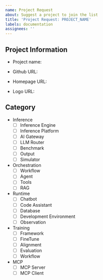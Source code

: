 ```yaml
---
name: Project Request
about: Suggest a project to join the list
title: 'Project Request: PROJECT_NAME'
labels: documentation
assignees: ''
---
```


## Project Information

<!-- Project name: Agent Development Kit (ADK) -->
- Project name:
<!-- Github URL: https://github.com/google/adk-python -->
- Github URL:
<!-- Homepage URL: https://google.github.io/adk-docs (optional for MCP Server and MCP Client categories) -->
- Homepage URL:
<!-- Logo URL: https://raw.githubusercontent.com/google/adk-python/main/assets/agent-development-kit.png (optional, use default.png if not provided) -->
- Logo URL:
<!-- Logo Name: agent-development-kit.png (optional, if you want to specify a custom filename) -->

## Category

<!-- Select one of category for the project -->

- Inference
    - [ ] Inference Engine
    - [ ] Inference Platform
    - [ ] AI Gateway
    - [ ] LLM Router
    - [ ] Benchmark
    - [ ] Output
    - [ ] Simulator
- Orchestration
    - [ ] Workflow
    - [ ] Agent
    - [ ] Tools
    - [ ] RAG
- Runtime
    - [ ] Chatbot
    - [ ] Code Assistant
    - [ ] Database
    - [ ] Development Environment
    - [ ] Observation
- Training
    - [ ] Framework
    - [ ] FineTune
    - [ ] Alignment
    - [ ] Evaluation
    - [ ] Workflow
- MCP
    - [ ] MCP Server
    - [ ] MCP Client